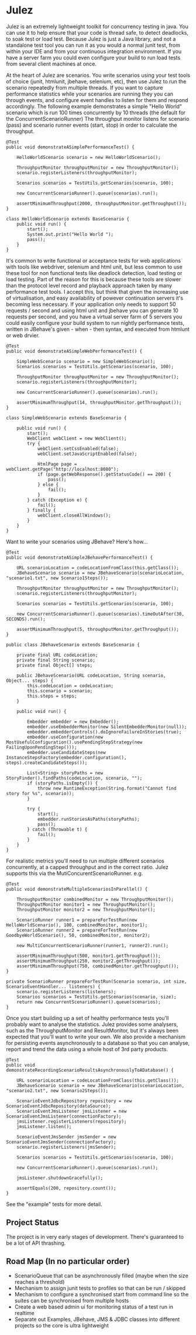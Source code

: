 Julez
====================
Julez is an extremely lightweight toolkit for concurrency testing in java. You can use it 
to help ensure that your code is thread safe, to detect deadlocks, to soak test or load test.
Because Julez is just a Java library, and not a standalone test tool you can run it as you 
would a normal junit test, from within your IDE and from your continuous integration 
environment. If you have a server farm you could even configure your build to run load 
tests from several client machines at once.

At the heart of Julez are scenarios. You write scenarios using your test tools of choice 
(junit, htmlunit, jbehave, selenium, etc), then use Julez to run the scenario repeatedly 
from multiple threads. If you want to capture performance statistics while your scenarios are 
running they you can through events, and configure event handles to listen for them and 
respond accordingly. The following example demonstrates a simple "Hello World" scenario 
which is run 100 times concurrently by 10 threads (the default for the ConcurrentScenarioRunner)
The throughput monitor listens for scenario (pass) and scenario runner events (start, stop) 
in order to calculate the throughput.

    @Test
    public void demonstrateASimplePerformanceTest() {

        HelloWorldScenario scenario = new HelloWorldScenario();

        ThroughputMonitor throughputMonitor = new ThroughputMonitor();
        scenario.registerListeners(throughputMonitor);                        

        Scenarios scenarios = TestUtils.getScenarios(scenario, 100);        
        
        new ConcurrentScenarioRunner().queue(scenarios).run();

        assertMinimumThroughput(2000, throughputMonitor.getThroughput());
    }

    class HelloWorldScenario extends BaseScenario {        
        public void run() {
            start();
            System.out.print("Hello World ");
            pass();
        }
    }

It's common to write functional or acceptance tests for web applications with tools like webdriver, selenium and html unit, but less 
common to use these tool for non functional tests like deadlock detection, load testing or load testing. Part of the reason for this 
is because these tools are slower than the protocol level record and playback approach taken by many performance test tools. I accept 
this, but think that given the increasing use of virtualisation, and easy availability of powever continuation servers it's 
becoming less necessary. If your application only needs to support 50 requests / second and using html unit and jbehave you can 
generate 10 requests per second, and you have a virtual server farm of 5 servers you could easily configure your build system to 
run nightly performance tests, written in JBehave's given - when - then syntax, and executed from htmlunt or web drvier.

    @Test
    public void demonstrateASimpleWebPerformanceTest() {

        SimpleWebScenario scenario = new SimpleWebScenario();
        Scenarios scenarios = TestUtils.getScenarios(scenario, 100);

        ThroughputMonitor throughputMonitor = new ThroughputMonitor();
        scenario.registerListeners(throughputMonitor);                                
        
        new ConcurrentScenarioRunner().queue(scenarios).run();

        assertMinimumThroughput(14, throughputMonitor.getThroughput());
    }

    class SimpleWebScenario extends BaseScenario {

        public void run() {
            start();
            WebClient webClient = new WebClient();
            try {                
                webClient.setCssEnabled(false);
                webClient.setJavaScriptEnabled(false);                
                
                HtmlPage page = webClient.getPage("http://localhost:8080");
                if (page.getWebResponse().getStatusCode() == 200) {
                    pass();
                } else {                                               
                    fail();
                }
            } catch (Exception e) {
                fail();
            } finally {                
                webClient.closeAllWindows();
            }
        }
    }

Want to write your scenarios using JBehave? Here's how...

    @Test
    public void demonstrateASimpleJBehavePerformanceTest() {

        URL scenarioLocation = codeLocationFromClass(this.getClass());
        JBehaveScenario scenario = new JBehaveScenario(scenarioLocation, "scenario1.txt", new Scenario1Steps());
        
        ThroughputMonitor throughputMonitor = new ThroughputMonitor();
        scenario.registerListeners(throughputMonitor);        
        
        Scenarios scenarios = TestUtils.getScenarios(scenario, 100);
        
        new ConcurrentScenarioRunner().queue(scenarios).timeOutAfter(30, SECONDS).run();

        assertMinimumThroughput(5, throughputMonitor.getThroughput());
    }
	
	public class JBehaveScenario extends BaseScenario {
	
	    private final URL codeLocation;    
	    private final String scenario;
	    private final Object[] steps;
	
	    public JBehaveScenario(URL codeLocation, String scenario, Object... steps) {
	        this.codeLocation = codeLocation;
	        this.scenario = scenario;
	        this.steps = steps;
	    }
	
	    public void run() {
	        
	        Embedder embedder = new Embedder();
	        embedder.useEmbedderMonitor(new SilentEmbedderMonitor(null));
	        embedder.embedderControls().doIgnoreFailureInStories(true);
	        embedder.useConfiguration(new MostUsefulConfiguration().usePendingStepStrategy(new FailingUponPendingStep()));
	        embedder.useCandidateSteps(new InstanceStepsFactory(embedder.configuration(), steps).createCandidateSteps());
	
	        List<String> storyPaths = new StoryFinder().findPaths(codeLocation, scenario, "");
	        if (storyPaths.isEmpty()) {
	            throw new RuntimeException(String.format("Cannot find story for %s", scenario));
	        }       
	        
	        try {
	            start();            
	            embedder.runStoriesAsPaths(storyPaths);
	            pass();
	        } catch (Throwable t) {
	            fail();
	        }        
	    }
	}	
For realistic metrics you'll need to run
multiple different scenarios concurrently, at a capped throughput and in the correct ratio. Julez supports this 
via the MutiConcurentScenarioRunner. e.g.

    @Test
    public void demonstrateMultipleScenariosInParellel() {

        ThroughputMonitor combinedMonitor = new ThroughputMonitor();        
        ThroughputMonitor monitor1 = new ThroughputMonitor();
        ThroughputMonitor monitor2 = new ThroughputMonitor();
        
        ScenarioRunner runner1 = prepareForTestRun(new HelloWorldScenario(), 100, combinedMonitor, monitor1);
        ScenarioRunner runner2 = prepareForTestRun(new GoodbyeWorldScenario(), 50, combinedMonitor, monitor2);        

        new MultiConcurrentScenarioRunner(runner1, runner2).run();

        assertMinimumThroughput(500, monitor1.getThroughput());
        assertMinimumThroughput(250, monitor2.getThroughput());
        assertMinimumThroughput(750, combinedMonitor.getThroughput());
    }

    private ScenarioRunner prepareForTestRun(Scenario scenario, int size, ScenarioEventHandler... listeners) {
        scenario.registerListeners(listeners);        
        Scenarios scenarios = TestUtils.getScenarios(scenario, size);
        return new ConcurrentScenarioRunner().queue(scenarios);
    }
	
Once you start building up a set of healthy performance tests you'll probably want to analyse the statistics.
Julez provides some analysers, such as the ThroughputMonitor and ResultMonitor, but it's always been expected 
that you'll want to write your own. We also provide a mechanism for persisting events asynchronously to a 
database so that you can analyse, report and trend the data using a whole host of 3rd party products. 
	    
    @Test    
    public void demonstrateRecordingScenarioResultsAsynchronouslyToADatabase() {        
        
        URL scenarioLocation = codeLocationFromClass(this.getClass());
        JBehaveScenario scenario = new JBehaveScenario(scenarioLocation, "scenario2.txt", new Scenario2Steps());        

        ScenarioEventJdbcRepository repository = new ScenarioEventJdbcRepository(dataSource);
        ScenarioEventJmsListener jmsListener = new ScenarioEventJmsListener(connectionFactory);
        jmsListener.registerListeners(repository);
        jmsListener.listen();
        
        ScenarioEventJmsSender jmsSender = new ScenarioEventJmsSender(connectionFactory);               
        scenario.registerListeners(jmsSender);
        
        Scenarios scenarios = TestUtils.getScenarios(scenario, 100);  
        
        new ConcurrentScenarioRunner().queue(scenarios).run();
        
        jmsListener.shutdownGracefully();
        
        assertEquals(200, repository.count());                        
    }


See the "example" tests for more detail.

Project Status
---------------------
The project is in very early stages of development. There's guaranteed to be a lot of API thrashing.

Road Map (In no particular order)
---------------------
* ScenarioQueue that can be asynchronously filled (maybe when the size reaches a threshold)
* Mechanism to assign junit tests to profiles so that can be run / skipped
* Mechanism to configure a synchronised start from command line so the suites can be synchronised from multiple hosts
* Create a web based admin ui for monitoring status of a test run in realtime
* Separate out Examples, JBehave, JMS & JDBC classes into different projects so the core is ultra lightweight